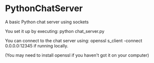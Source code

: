 # PythonChatServer
A basic Python chat server using sockets

You set it up by executing: python chat_server.py

You can connect to the chat server using: openssl s_client -connect 0.0.0.0:12345 if running locally.

(You may need to install openssl if you haven't got it on your computer)
